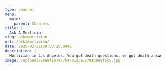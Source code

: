 ```yaml
---
type: channel
menu:
  main:
    parent: Channels
title: |
  Ask A Mortician
slug: askamortician
url: /askamortician/
date: 2020-02-21T09:50:26.094Z
description: |
  Mortician in Los Angeles. You got death questions, we got death answers. Mortality + Culture. 
image: /uploads/8ea9f1b7a77b4701a5e62791b9e9f5c5.jpg
---
```

